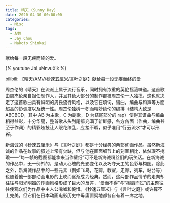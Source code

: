 ```yaml
---
title: 晴天 (Sunny Day)
date: 2020-04-30 00:00:00
categories:
  - Misc
tags:
  - AMV
  - Jay Chou
  - Makoto Shinkai
---
```


献给每一段无疾而终的爱。

{% youtube JbLuNnvuXik %}

bilibili: [【晴天/AMV/秒速五厘米/言叶之庭】献给每一段无疾而终的爱](https://www.bilibili.com/video/BV1eK4y187jK)

周杰伦的《晴天》在流派上属于流行音乐，同时拥有浓重的英伦摇滚味道。这首歌由周杰伦亲自担任制作人，并且其绝大部分的制作都被周杰伦一人独揽，这也就决定了这首歌曲具有鲜明的周氏流行风格，以及它在填词，谱曲，编曲与和声等方面超高的协调度以及统一性。周杰伦独树一帜而精妙绝伦的编排（结构大致是 ABCBCD，其中 AB 为主歌，C 为副歌，D 为结尾部分的 rap）使得其谱曲与编曲相得益彰，十分华丽，整首歌从头到尾都充满了新鲜感，各方各面（作曲，编曲甚至于作词）的精彩炫技让人眼花缭乱，应接不暇，似乎唯用“行云流水”才可以形容。

新海诚的《秒速五厘米》与《言叶之庭》都是十分经典的两部动画作品。虽然新海诚的作品在故事的叙述上常有欠缺，但与他在画面细节上的刻画相比，依然瑕不掩瑜——“每一帧的截图都能拿来当作壁纸”可不是新海诚粉丝们的玩笑话。在新海诚的作品中，无一例外的，是动人心魄的光影变化以及巧夺天工的色彩与构图。除此之外，新海诚作品中的一些元素（例如飞鸟，花瓣，教室，走廊，列车，站台等）也随着他一部部动画电影的上映而逐渐成为经典。然而，这两部作品情节的走向却往往与阳光明媚的作画风格形成了巨大的反差，“爱而不得”与“擦肩而过”的主题往往使观众们为作品中主人公唏嘘和惋惜。《秒速五厘米》与《言叶之庭》或许算不上完美，但它们在日本动画电影历史中毋庸置疑地都各自有着一席之地。

<!-- / CONTENT HIDDEN BY AUTHOR / -->
